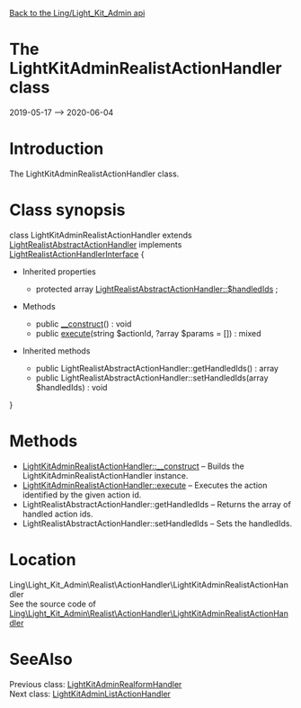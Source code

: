 [Back to the Ling/Light_Kit_Admin api](https://github.com/lingtalfi/Light_Kit_Admin/blob/master/doc/api/Ling/Light_Kit_Admin.md)



The LightKitAdminRealistActionHandler class
================
2019-05-17 --> 2020-06-04






Introduction
============

The LightKitAdminRealistActionHandler class.



Class synopsis
==============


class <span class="pl-k">LightKitAdminRealistActionHandler</span> extends [LightRealistAbstractActionHandler](https://github.com/lingtalfi/Light_Realist/blob/master/doc/api/Ling/Light_Realist/ActionHandler/LightRealistAbstractActionHandler.md) implements [LightRealistActionHandlerInterface](https://github.com/lingtalfi/Light_Realist/blob/master/doc/api/Ling/Light_Realist/ActionHandler/LightRealistActionHandlerInterface.md) {

- Inherited properties
    - protected array [LightRealistAbstractActionHandler::$handledIds](#property-handledIds) ;

- Methods
    - public [__construct](https://github.com/lingtalfi/Light_Kit_Admin/blob/master/doc/api/Ling/Light_Kit_Admin/Realist/ActionHandler/LightKitAdminRealistActionHandler/__construct.md)() : void
    - public [execute](https://github.com/lingtalfi/Light_Kit_Admin/blob/master/doc/api/Ling/Light_Kit_Admin/Realist/ActionHandler/LightKitAdminRealistActionHandler/execute.md)(string $actionId, ?array $params = []) : mixed

- Inherited methods
    - public LightRealistAbstractActionHandler::getHandledIds() : array
    - public LightRealistAbstractActionHandler::setHandledIds(array $handledIds) : void

}






Methods
==============

- [LightKitAdminRealistActionHandler::__construct](https://github.com/lingtalfi/Light_Kit_Admin/blob/master/doc/api/Ling/Light_Kit_Admin/Realist/ActionHandler/LightKitAdminRealistActionHandler/__construct.md) &ndash; Builds the LightKitAdminRealistActionHandler instance.
- [LightKitAdminRealistActionHandler::execute](https://github.com/lingtalfi/Light_Kit_Admin/blob/master/doc/api/Ling/Light_Kit_Admin/Realist/ActionHandler/LightKitAdminRealistActionHandler/execute.md) &ndash; Executes the action identified by the given action id.
- LightRealistAbstractActionHandler::getHandledIds &ndash; Returns the array of handled action ids.
- LightRealistAbstractActionHandler::setHandledIds &ndash; Sets the handledIds.





Location
=============
Ling\Light_Kit_Admin\Realist\ActionHandler\LightKitAdminRealistActionHandler<br>
See the source code of [Ling\Light_Kit_Admin\Realist\ActionHandler\LightKitAdminRealistActionHandler](https://github.com/lingtalfi/Light_Kit_Admin/blob/master/Realist/ActionHandler/LightKitAdminRealistActionHandler.php)



SeeAlso
==============
Previous class: [LightKitAdminRealformHandler](https://github.com/lingtalfi/Light_Kit_Admin/blob/master/doc/api/Ling/Light_Kit_Admin/Realform/Handler/LightKitAdminRealformHandler.md)<br>Next class: [LightKitAdminListActionHandler](https://github.com/lingtalfi/Light_Kit_Admin/blob/master/doc/api/Ling/Light_Kit_Admin/Realist/ListActionHandler/LightKitAdminListActionHandler.md)<br>
